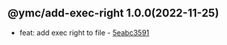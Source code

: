<a name="1.0.0">

## @ymc/add-exec-right 1.0.0(2022-11-25)</a> 
- feat: add exec right to file - [5eabc3591](https://github.com/ymc-github/js-idea/commit/55eabc35910a5c2f2346a935b20f55159bcdf0cc "feat(core): add exec right to file&#10;&#10;export main handle as default&#10;&#10;generated by ymc@robot")